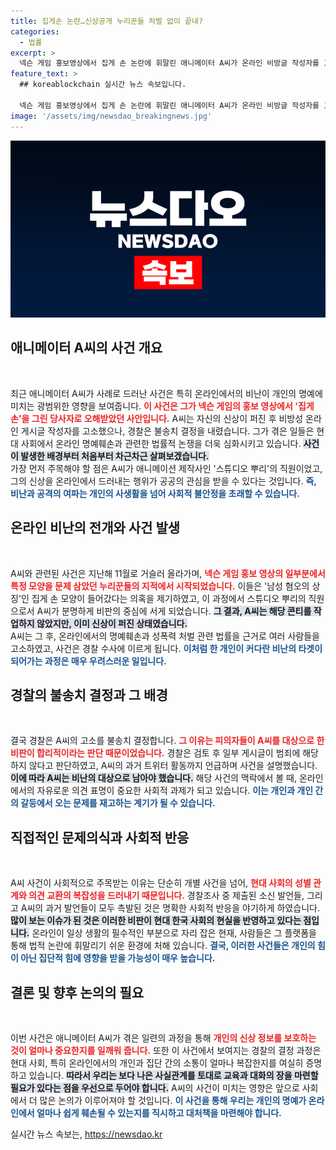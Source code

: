```yaml
---
title: 집게손 논란…신상공개 누리꾼들 처벌 없이 끝내?
categories:
  - 법률
excerpt: >
  넥슨 게임 홍보영상에서 집게 손 논란에 휘말린 애니메이터 A씨가 온라인 비방글 작성자를 고소했으나, 경찰이 불송치 결정을 내렸다. A씨의 신상 공개 및 명예훼손 사건의 배경과 경찰의 판단을 담은 이 이야기가 궁금하다! 클릭해보세요!
feature_text: >
  ## koreablockchain 실시간 뉴스 속보입니다.

  넥슨 게임 홍보영상에서 집게 손 논란에 휘말린 애니메이터 A씨가 온라인 비방글 작성자를 고소했으나, 경찰이 불송치 결정을 내렸다. A씨의 신상 공개 및 명예훼손 사건의 배경과 경찰의 판단을 담은 이 이야기가 궁금하다! 클릭해보세요!
image: '/assets/img/newsdao_breakingnews.jpg'
---
```


<p><img src="/assets/img/newsdao_breakingnews.jpg" alt="koreablockchain 속보" /></p>

<h2 data-ke-size="size26">애니메이터 A씨의 사건 개요</h2>

<p data-ke-size="size16">&nbsp;</p>

<p>최근 애니메이터 A씨가 사례로 드러난 사건은 특히 온라인에서의 비난이 개인의 명예에 미치는 광범위한 영향을 보여줍니다. <b><span style="color: #ee2323;">이 사건은 그가 넥슨 게임의 홍보 영상에서 '집게손'을 그린 당사자로 오해받았던 사안입니다.</span></b> A씨는 자신의 신상이 퍼진 후 비방성 온라인 게시글 작성자를 고소했으나, 경찰은 불송치 결정을 내렸습니다. 그가 겪은 일들은 현대 사회에서 온라인 명예훼손과 관련한 법률적 논쟁을 더욱 심화시키고 있습니다. <b><span style="background-color: #21538527;">사건이 발생한 배경부터 처음부터 차근차근 살펴보겠습니다.</span></b><br>
가장 먼저 주목해야 할 점은 A씨가 애니메이션 제작사인 '스튜디오 뿌리'의 직원이었고, 그의 신상을 온라인에서 드러내는 행위가 공공의 관심을 받을 수 있다는 것입니다. <b><span style="color: #1a5490;">즉, 비난과 공격의 여파는 개인의 사생활을 넘어 사회적 불안정을 초래할 수 있습니다.</span></b></p>

<h2 data-ke-size="size26">온라인 비난의 전개와 사건 발생</h2>

<p data-ke-size="size16">&nbsp;</p>

<p>A씨와 관련된 사건은 지난해 11월로 거슬러 올라가며, <b><span style="color: #ee2323;">넥슨 게임 홍보 영상의 일부분에서 특정 모양을 문제 삼았던 누리꾼들의 지적에서 시작되었습니다.</span></b> 이들은 '남성 혐오의 상징'인 집게 손 모양이 들어갔다는 의혹을 제기하였고, 이 과정에서 스튜디오 뿌리의 직원으로서 A씨가 분명하게 비판의 중심에 서게 되었습니다. <b><span style="background-color: #21538527;">그 결과, A씨는 해당 콘티를 작업하지 않았지만, 이미 신상이 퍼진 상태였습니다.</span></b><br>
A씨는 그 후, 온라인에서의 명예훼손과 성폭력 처벌 관련 법률을 근거로 여러 사람들을 고소하였고, 사건은 경찰 수사에 이르게 됩니다. <b><span style="color: #1a5490;">이처럼 한 개인이 커다란 비난의 타겟이 되어가는 과정은 매우 우려스러운 일입니다.</span></b></p>

<h2 data-ke-size="size26">경찰의 불송치 결정과 그 배경</h2>

<p data-ke-size="size16">&nbsp;</p>

<p>결국 경찰은 A씨의 고소를 불송치 결정합니다. <b><span style="color: #ee2323;">그 이유는 피의자들이 A씨를 대상으로 한 비판이 합리적이라는 판단 때문이었습니다.</span></b> 경찰은 검토 후 일부 게시글이 범죄에 해당하지 않다고 판단하였고, A씨의 과거 트위터 활동까지 언급하며 사건을 설명했습니다. <b><span style="background-color: #21538527;">이에 따라 A씨는 비난의 대상으로 남아야 했습니다.</span></b> 
해당 사건의 맥락에서 볼 때, 온라인에서의 자유로운 의견 표명이 중요한 사회적 과제가 되고 있습니다. <b><span style="color: #1a5490;">이는 개인과 개인 간의 갈등에서 오는 문제를 재고하는 계기가 될 수 있습니다.</span></b></p>

<h2 data-ke-size="size26">직접적인 문제의식과 사회적 반응</h2>

<p data-ke-size="size16">&nbsp;</p>

<p>A씨 사건이 사회적으로 주목받는 이유는 단순히 개별 사건을 넘어, <b><span style="color: #ee2323;">현대 사회의 성별 관계와 의견 교환의 복잡성을 드러내기 때문입니다.</span></b> 경찰조사 중 제출된 소신 발언들, 그리고 A씨의 과거 발언들이 모두 촉발된 것은 명확한 사회적 반응을 야기하게 하였습니다. <b><span style="background-color: #21538527;">많이 보는 이슈가 된 것은 이러한 비판이 현대 한국 사회의 현실을 반영하고 있다는 점입니다.</span></b> 
온라인이 일상 생활의 필수적인 부분으로 자리 잡은 현재, 사람들은 그 플랫폼을 통해 법적 논란에 휘말리기 쉬운 환경에 처해 있습니다. <b><span style="color: #1a5490;">결국, 이러한 사건들은 개인의 힘이 아닌 집단적 힘에 영향을 받을 가능성이 매우 높습니다.</span></b></p>

<h2 data-ke-size="size26">결론 및 향후 논의의 필요</h2>

<p data-ke-size="size16">&nbsp;</p>

<p>이번 사건은 애니메이터 A씨가 겪은 일련의 과정을 통해 <b><span style="color: #ee2323;">개인의 신상 정보를 보호하는 것이 얼마나 중요한지를 일깨워 줍니다.</span></b> 또한 이 사건에서 보여지는 경찰의 결정 과정은 현대 사회, 특히 온라인에서의 개인과 집단 간의 소통이 얼마나 복잡한지를 여실히 증명하고 있습니다. <b><span style="background-color: #21538527;">따라서 우리는 보다 나은 사실관계를 토대로 교육과 대화의 장을 마련할 필요가 있다는 점을 우선으로 두어야 합니다.</span></b> 
A씨의 사건이 미치는 영향은 앞으로 사회에서 더 많은 논의가 이루어져야 할 것입니다. <b><span style="color: #1a5490;">이 사건을 통해 우리는 개인의 명예가 온라인에서 얼마나 쉽게 훼손될 수 있는지를 직시하고 대처책을 마련해야 합니다.</span></b> </p>

<p data-ke-size="size16"></p>
실시간 뉴스 속보는, <a href="https://newsdao.kr" rel="dofollow">https://newsdao.kr</a>


